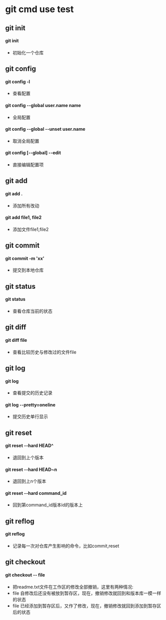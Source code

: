 git cmd use test
===

## git init

#### git init
- 初始化一个仓库



## git config

#### git config -l
- 查看配置

#### git config --global user.name name
- 全局配置

#### git config --global --unset user.name
- 取消全局配置

#### git config [--global] --edit
- 直接编辑配置项



## git add

#### git add .
- 添加所有改动

#### git add file1, file2
- 添加文件file1,file2



## git commit

#### git commit -m 'xx'
- 提交到本地仓库



## git status

#### git status 
- 查看仓库当前的状态



## git diff

#### git diff file
- 查看比较历史与修改过的文件file



## git log

#### git log
- 查看提交的历史记录

#### git log --pretty=oneline
- 提交历史单行显示



## git reset

#### git reset --hard HEAD^
- 退回到上个版本

#### git reset --hard HEAD~n
- 退回到上n个版本

#### git reset --hard command_id
- 回到第command_id版本id的版本上



## git reflog

#### git reflog 
- 记录每一次对仓库产生影响的命令，比如commit,reset



## git checkout

#### git checkout -- file
- 把readme.txt文件在工作区的修改全部撤销，这里有两种情况:
- file 自修改后还没有被放到暂存区，现在，撤销修改就回到和版本库一模一样的状态
- file 已经添加到暂存区后，又作了修改，现在，撤销修改就回到添加到暂存区后的状态



## 